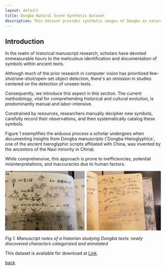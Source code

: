 ```yaml
---
layout: default
title: Dongba Natural Scene Synthetic Dataset
description: This dataset provides synthetic images of Dongba in natural scenes.
---
```


## Introduction
In the realm of historical manuscript research, scholars have devoted immeasurable hours to the meticulous identification and documentation of symbols within ancient texts.

Although much of the prior research in computer vision has prioritized few-shot/one-shot/open-set object detection, there's an omission in studies centered on the detection of unseen texts. 

Consequently, we introduce this aspect in this section. The current methodology, vital for comprehending historical and cultural evolution, is predominantly manual and labor-intensive. 

Constrained by resources, researchers manually decipher new symbols, carefully record their observations, and then systematically catalog these symbols. 

Figure 1 exemplifies the arduous process a scholar undergoes when documenting insights from Dongba manuscripts ('Dongba Hieroglyphics', one of the ancient hieroglyphic scripts affiliated with China, was invented by the ancestors of the Naxi minority in China).  

While comprehensive, this approach is prone to inefficiencies, potential misinterpretations, and inaccuracies due to human factors. 

![](/docs/7.png)

*Fig 1. Manuscript notes of a historian studying Dongba texts: newly discovered characters categorized and annotated*

This dataset is available for download at  [Link](https://github.com/infinite-hwb/ots/tree/master/DATA/DBH%20dataset).

[back](./)

